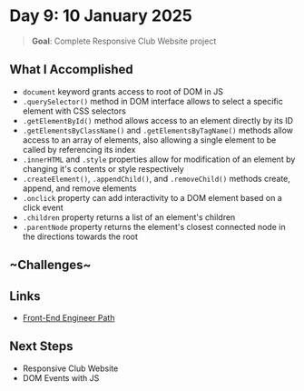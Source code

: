 # Day 9: 10 January 2025

> **Goal**: Complete Responsive Club Website project

## What I Accomplished

- `document` keyword grants access to root of DOM in JS
- `.querySelector()` method in DOM interface allows to select a specific element with CSS selectors
- `.getElementById()` method allows access to an element directly by its ID
- `.getElementsByClassName()` and `.getElementsByTagName()` methods allow access to an array of elements, also allowing a single element to be called by referencing its index
- `.innerHTML` and `.style` properties allow for modification of an element by changing it's contents or style respectively
- `.createElement()`, `.appendChild()`, and `.removeChild()` methods create, append, and remove elements
- `.onclick` property can add interactivity to a DOM element based on a click event
- `.children` property returns a list of an element's children
- `.parentNode` property returns the element's closest connected node in the directions towards the root

## ~Challenges~

## Links

- [Front-End Engineer Path](https://www.codecademy.com/learn/paths/front-end-engineer-career-path)

## Next Steps

- Responsive Club Website
- DOM Events with JS